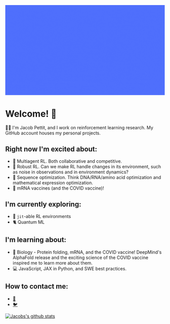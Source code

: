 ![banner](assets/banner-5s.gif)

# Welcome! 👋

👨‍💻 I'm Jacob Pettit, and I work on reinforcement learning research. My GitHub account houses my personal projects. 

## Right now I'm excited about:

- 🤖 Multiagent RL. Both collaborative and competitive.
- 💪 Robust RL. Can we make RL handle changes in its environment, such as noise in observations and in environment dynamics?
- 🧬 Sequence optimization. Think DNA/RNA/amino acid optimization and mathematical expression optimization.
- 💉 mRNA vaccines (and the COVID vaccine)!

## I'm currently exploring:

- 💨 `jit`-able RL environments
- 🐈 Quantum ML

## I'm learning about:

- 🔬 Biology - Protein folding, mRNA, and the COVID vaccine! DeepMind's AlphaFold release and the exciting science of the COVID vaccine inspired me to learn more about them.
- 💻 JavaScript, JAX in Python, and SWE best practices.

## How to contact me:
- [📧](mailto:jfpettit@gmail.com)
- [🐦](https://twitter.com/pettitjf)


[![Jacobs's github stats](https://github-readme-stats.vercel.app/api?username=jfpettit&theme=radical)](https://github.com/anuraghazra/github-readme-stats)

<!--
**jfpettit/jfpettit** is a ✨ _special_ ✨ repository because its `README.md` (this file) appears on your GitHub profile.

Here are some ideas to get you started:

- 🔭 I’m currently working on ...
- 🌱 I’m currently learning ...
- 👯 I’m looking to collaborate on ...
- 🤔 I’m looking for help with ...
- 💬 Ask me about ...
- 📫 How to reach me: ...
- 😄 Pronouns: ...
- ⚡ Fun fact: ...
-->
